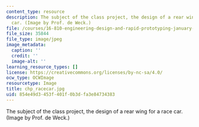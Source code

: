 ```yaml
---
content_type: resource
description: The subject of the class project, the design of a rear wing for a race
  car. (Image by Prof. de Weck.)
file: /courses/16-810-engineering-design-and-rapid-prototyping-january-iap-2005/854e49d3453f401f0b3dfa3e84734383_chp_racecar.jpg
file_size: 35844
file_type: image/jpeg
image_metadata:
  caption: ''
  credit: ''
  image-alt: ''
learning_resource_types: []
license: https://creativecommons.org/licenses/by-nc-sa/4.0/
ocw_type: OCWImage
resourcetype: Image
title: chp_racecar.jpg
uid: 854e49d3-453f-401f-0b3d-fa3e84734383
---
```

The subject of the class project, the design of a rear wing for a race car. (Image by Prof. de Weck.)